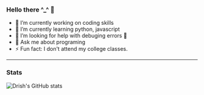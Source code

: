 ### Hello there ^_^ 👋

- 🔭 I’m currently working on coding skills
- 🌱 I’m currently learning python, javascript
- 🤔 I’m looking for help with debuging errors 🤣
- 💬 Ask me about programing
- ⚡ Fun fact: I don't attend my college classes.

---
### Stats 

![Drish's GitHub stats](https://github-readme-stats.vercel.app/api?username=Drish-xD&show_icons=true&theme=nightowl)
